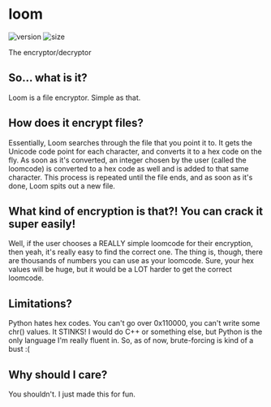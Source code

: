 # loom
![version](https://img.shields.io/github/v/release/Nanobot567/loom?label=version)
![size](https://img.shields.io/github/repo-size/Nanobot567/loom?label=size)

The encryptor/decryptor

## So... what is it?
Loom is a file encryptor. Simple as that.

## How does it encrypt files?
Essentially, Loom searches through the file that you point it to. It gets the Unicode code point for each character, and converts it to a hex code on the fly. As soon as it's converted, an integer chosen by the user (called the loomcode) is converted to a hex code as well and is added to that same character. This process is repeated until the file ends, and as soon as it's done, Loom spits out a new file. 

## What kind of encryption is that?! You can crack it super easily!
Well, if the user chooses a REALLY simple loomcode for their encryption, then yeah, it's really easy to find the correct one. The thing is, though, there are thousands of numbers you can use as your loomcode. Sure, your hex values will be huge, but it would be a LOT harder to get the correct loomcode.

## Limitations?
Python hates hex codes. You can't go over 0x110000, you can't write some chr() values. It STINKS! I would do C++ or something else, but Python is the only language I'm really fluent in. So, as of now, brute-forcing is kind of a bust :(

## Why should I care?
You shouldn't. I just made this for fun.